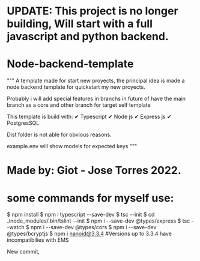 # UPDATE: This project is no longer building, Will start with a full javascript and python backend.

# Node-backend-template

"""
A template made for start new proyects, the principal
idea is made a node backend template for quickstart 
my new proyects.

Probably i will add special features in branchs in future
of have the main branch as a core and other branch for 
target self template

This template is build with:
    ✔ Typescript
    ✔ Node js
    ✔ Express js
    ✔ PostgresSQL

Dist folder is not able for obvious reasons.

example.env will show models for expected keys
"""


# Made by: Giot - Jose Torres 2022.

# some commands for myself use:

$ npm install
$ npm i typescript --save-dev
$ tsc --init
$ cd ./node_modules/.bin/tslint --init
$ npm i --save-dev @types/express
$ tsc --watch
$ npm i --save-dev @types/cors
$ npm i --save-dev @types/bcryptjs
$ npm i nanoid@3.3.4 #Versions up to 3.3.4 have incompatibilies with EMS


New commit,
